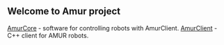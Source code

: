 ## Welcome to Amur project

[AmurCore](https://amurcore.amurrobot.online/) - software for controlling robots with AmurClient.
[AmurClient](https://amurclient.amurrobot.online/) - C++ client for AMUR robots.
